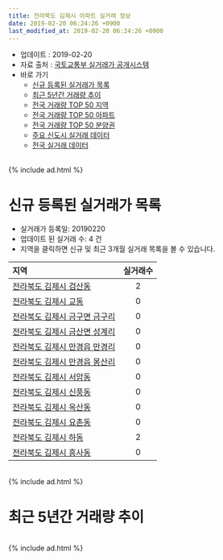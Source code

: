 ```yaml
---
title: 전라북도 김제시 아파트 실거래 정보
date: 2019-02-20 06:24:26 +0900
last_modified_at: 2019-02-20 06:24:26 +0900
---
```


* 업데이트 : 2019-02-20
* 자료 출처 : [국토교통부 실거래가 공개시스템](http://rt.molit.go.kr)
* 바로 가기
    * [신규 등록된 실거래가 목록](#신규-등록된-실거래가-목록)
    * [최근 5년간 거래량 추이](#최근-5년간-거래량-추이)
    * [전국 거래량 TOP 50 지역](https://inasie.github.io/apt-trade-info/최근-3개월-전국에서-가장-거래가-많이-발생한-지역)
    * [전국 거래량 TOP 50 아파트](https://inasie.github.io/apt-trade-info/최근-3개월-전국에서-가장-거래가-많이-발생한-아파트)
    * [전국 거래량 TOP 50 분양권](https://inasie.github.io/apt-trade-info/최근-3개월-전국에서-가장-거래가-많이-발생한-분양권)
    * [주요 신도시 실거래 데이터](https://inasie.github.io/apt-trade-info/주요-신도시)
    * [전국 실거래 데이터](https://inasie.github.io/apt-trade-info/전국)

<br>
{% include ad.html %}
<br>

# 신규 등록된 실거래가 목록
* 실거래가 등록일: 20190220
* 업데이트 된 실거래 수: 4 건
* 지역을 클릭하면 신규 및 최근 3개월 실거래 목록을 볼 수 있습니다.


|지역|실거래수|
|:---|:---:|
|[전라북도 김제시 검산동](https://inasie.github.io/apt-trade-info/전라북도-김제시-검산동)|2|
|[전라북도 김제시 교동](https://inasie.github.io/apt-trade-info/전라북도-김제시-교동)|0|
|[전라북도 김제시 금구면 금구리](https://inasie.github.io/apt-trade-info/전라북도-김제시-금구면-금구리)|0|
|[전라북도 김제시 금산면 성계리](https://inasie.github.io/apt-trade-info/전라북도-김제시-금산면-성계리)|0|
|[전라북도 김제시 만경읍 만경리](https://inasie.github.io/apt-trade-info/전라북도-김제시-만경읍-만경리)|0|
|[전라북도 김제시 만경읍 몽산리](https://inasie.github.io/apt-trade-info/전라북도-김제시-만경읍-몽산리)|0|
|[전라북도 김제시 서암동](https://inasie.github.io/apt-trade-info/전라북도-김제시-서암동)|0|
|[전라북도 김제시 신풍동](https://inasie.github.io/apt-trade-info/전라북도-김제시-신풍동)|0|
|[전라북도 김제시 옥산동](https://inasie.github.io/apt-trade-info/전라북도-김제시-옥산동)|0|
|[전라북도 김제시 요촌동](https://inasie.github.io/apt-trade-info/전라북도-김제시-요촌동)|0|
|[전라북도 김제시 하동](https://inasie.github.io/apt-trade-info/전라북도-김제시-하동)|2|
|[전라북도 김제시 흥사동](https://inasie.github.io/apt-trade-info/전라북도-김제시-흥사동)|0|


<br>
{% include ad.html %}
<br>

# 최근 5년간 거래량 추이


<div style="width:100%;">
    <canvas id="deal_progress" height="200"></canvas>
</div>

<script>
new Chart(document.getElementById("deal_progress"), {
    type: 'line',
    data: {
        labels: ['201402','201403','201404','201405','201406','201407','201408','201409','201410','201411','201412','201501','201502','201503','201504','201505','201506','201507','201508','201509','201510','201511','201512','201601','201602','201603','201604','201605','201606','201607','201608','201609','201610','201611','201612','201701','201702','201703','201704','201705','201706','201707','201708','201709','201710','201711','201712','201801','201802','201803','201804','201805','201806','201807','201808','201809','201810','201811','201812','201901','201902'],
        datasets: [{
            label: '매매',
            pointRadius: 1,
            data: [22, 25, 22, 18, 20, 27, 22, 24, 35, 35, 29, 44, 21, 68, 43, 42, 32, 28, 27, 30, 34, 34, 25, 25, 34, 41, 44, 27, 32, 35, 41, 39, 48, 53, 34, 35, 53, 38, 50, 53, 50, 48, 45, 36, 35, 47, 34, 51, 40, 46, 38, 47, 43, 31, 39, 28, 45, 54, 46, 36, 10],
            borderColor: "rgba(255, 201, 14, 1)",
            backgroundColor: "rgba(255, 201, 14, 0.5)",
            fill: false,
            lineTension: 0
        },{
            label: '전월세',
            pointRadius: 1,
            data: [65, 44, 45, 45, 31, 44, 45, 35, 38, 43, 31, 37, 29, 47, 45, 29, 63, 42, 54, 57, 41, 51, 46, 37, 69, 57, 77, 55, 43, 39, 47, 47, 50, 57, 54, 53, 54, 53, 52, 56, 64, 49, 60, 46, 49, 50, 47, 37, 58, 46, 51, 39, 39, 31, 48, 34, 55, 46, 39, 36, 15],
            borderColor: "rgba(0, 141, 185, 1)",
            backgroundColor: "rgba(0, 141, 185, 0.5)",
            fill: false,
            lineTension: 0
        }
        ]
    },
    options: {
        responsive: true,
        title: {
            display: false
        },
        tooltips: {
            mode: 'index',
            intersect: false
        },
        hover: {
            mode: 'nearest',
            intersect: true
        },
        scales: {
            xAxes: [{
                display: true,
                scaleLabel: {
                    display: true,
                    labelString: '년/월'
                }
            }],
            yAxes: [{
                display: true,
                ticks: {
                    suggestedMin: 0,
                },
                scaleLabel: {
                    display: true,
                    labelString: '실거래 수'
                }
            }]
        }
    }
});

</script>


<br>
{% include ad.html %}
<br>

